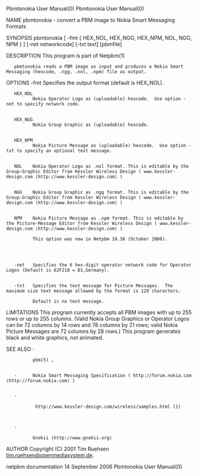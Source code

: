 Pbmtonokia User Manual(0)                                                                                                                                                           Pbmtonokia User Manual(0)



NAME
       pbmtonokia - convert a PBM image to Nokia Smart Messaging Formats


SYNOPSIS
       pbmtonokia [ -fmt
         {
           HEX_NOL,
           HEX_NGG,
           HEX_NPM,
           NOL,
           NGG,
           NPM
         } ] [-net networkcode] [-txt text] [pbmfile]


DESCRIPTION
       This program is part of Netpbm(1)

       pbmtonokia reads a PBM image as input and produces a Nokia Smart Messaging (hexcode, .ngg, .nol, .npm) file as output.


OPTIONS
       -fmt   Specifies the output format (default is HEX_NOL).



       HEX_NOL
              Nokia Operator Logo as (uploadable) hexcode.  Use option -net to specify network code.


       HEX_NGG
              Nokia Group Graphic as (uploadable) hexcode.


       HEX_NPM
              Nokia Picture Message as (uploadable) hexcode.  Use option -txt to specify an optional text message.


       NOL    Nokia Operator Logo as .nol format. This is editable by the Group-Graphic Editor from Kessler Wireless Design ( www.kessler-design.com ⟨http://www.kessler-design.com⟩ )


       NGG    Nokia Group Graphic as .ngg format. This is editable by the Group-Graphic Editor from Kessler Wireless Design ( www.kessler-design.com ⟨http://www.kessler-design.com⟩ )


       NPM    Nokia Picture Message as .npm format. This is editable by the Picture-Message Editor from Kessler Wireless Design ( www.kessler-design.com ⟨http://www.kessler-design.com⟩ )

              This option was new in Netpbm 10.36 (October 2006).




       -net   Specifies the 6 hex-digit operator network code for Operator Logos (Default is 62F210 = D1,Germany).


       -txt   Specifies the text message for Picture Messages.  The maximum size text message allowed by the format is 120 characters.

              Default is no text message.




LIMITATIONS
       This  program  currently accepts all PBM images with up to 255 rows or up to 255 columns.  (Valid Nokia Group Graphics or Operator Logos can be 72 columns by 14 rows and 78 columns by 21 rows; valid
       Nokia Picture Messages are 72 columns by 28 rows.)  This program generates black and white graphics, not animated.


SEE ALSO
       ·

              pbm(5) ,


       ·      Nokia Smart Messaging Specification ( http://forum.nokia.com ⟨http://forum.nokia.com⟩ )


       ·

               http://www.kessler-design.com/wireless/samples.html (1)



       ·

              Gnokii ⟨http://www.gnokii.org⟩




AUTHOR
       Copyright (C) 2001 Tim Ruehsen <tim.ruehsen@openmediasystem.de>.



netpbm documentation                                                                          14 September 2006                                                                     Pbmtonokia User Manual(0)
